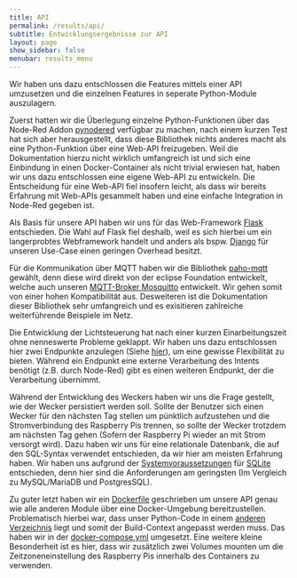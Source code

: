 ```yaml
---
title: API
permalink: /results/api/
subtitle: Entwicklungsergebnisse zur API
layout: page
show_sidebar: false
menubar: results_menu
---
```


Wir haben uns dazu entschlossen die Features mittels einer API umzusetzen und die einzelnen Features in seperate Python-Module auszulagern. 

Zuerst hatten wir die Überlegung einzelne Python-Funktionen über das Node-Red Addon [pynodered](https://github.com/ghislainp/pynodered) verfügbar zu machen, nach einem kurzen Test hat sich aber herausgestellt, dass diese Bibliothek nichts anderes macht als eine Python-Funktion über eine Web-API freizugeben. Weil die Dokumentation hierzu nicht wirklich umfangreich ist und sich eine Einbindung in einen Docker-Container als nicht trivial erwiesen hat, haben wir uns dazu entschlossen eine eigene Web-API zu entwickeln. Die Entscheidung für eine Web-API fiel insofern leicht, als dass wir bereits Erfahrung mit Web-APIs gesammelt haben und eine einfache Integration in Node-Red gegeben ist.

Als Basis für unsere API haben wir uns für das Web-Framework [Flask](https://flask.palletsprojects.com/) entschieden. Die Wahl auf Flask fiel deshalb, weil es sich hierbei um ein langerprobtes Webframework handelt und anders als bspw. [Django](https://www.djangoproject.com/) für unseren Use-Case einen geringen Overhead besitzt.

Für die Kommunikation über MQTT haben wir die Bibliothek [paho-mqtt](hhttps://www.eclipse.org/paho/index.php?page=clients/python/index.php) gewählt, denn diese wird direkt von der eclipse Foundation entwickelt, welche auch unseren [MQTT-Broker Mosquitto](/docs/tech-stack/#mosquitto) entwickelt. Wir gehen somit von einer hohen Kompatibilität aus. Desweiteren ist die Dokumentation dieser Bibliothek sehr umfangreich und es exisitieren zahlreiche weiterführende Beispiele im Netz.

Die Entwicklung der Lichtsteuerung hat nach einer kurzen Einarbeitungszeit ohne nenneswerte Probleme geklappt. Wir haben uns dazu entschlossen hier zwei Endpunkte anzulegen (Siehe [hier](/docs/features/api/#lichtsteuerung)), um eine gewisse Flexibilität zu bieten. Während ein Endpunkt eine externe Verarbeitung des Intents benötigt (z.B. durch Node-Red) gibt es einen weiteren Endpunkt, der die Verarbeitung übernimmt.

Während der Entwicklung des Weckers haben wir uns die Frage gestellt, wie der Wecker persistiert werden soll. Sollte der Benutzer sich einen Wecker für den nächsten Tag stellen um pünktlich aufzustehen und die Stromverbindung des Raspberry Pis trennen, so sollte der Wecker trotzdem am nächsten Tag gehen (Sofern der Raspberry Pi wieder an mit Strom versorgt wird).
Dazu haben wir uns für eine relationale Datenbank, die auf den SQL-Syntax verwendet entschieden, da wir hier am meisten Erfahrung haben. Wir haben uns aufgrund der [Systemvoraussetzungen](https://www.sqlite.org/about.html) für [SQLite](https://www.sqlite.org/index.html) entschieden, denn hier sind die Anforderungen am geringsten (Im Vergleich zu MySQL/MariaDB und PostgresSQL).

Zu guter letzt haben wir ein [Dockerfile](https://github.com/th-koeln-intia/ip-sprachassistent-team1/blob/master/docker/flask/Dockerfile) geschrieben um unsere API genau wie alle anderen Module über eine Docker-Umgebung bereitzustellen.
Problematisch hierbei war, dass unser Python-Code in einem [anderen Verzeichnis](https://github.com/th-koeln-intia/ip-sprachassistent-team1/tree/master/src/api) liegt und somit der Build-Context angepasst werden muss. Das haben wir in der [docker-compose.yml](https://github.com/th-koeln-intia/ip-sprachassistent-team1/blob/master/docker/docker-compose.yml) umgesetzt. Eine weitere kleine Besonderheit ist es hier, dass wir zusätzlich zwei Volumes mounten um die Zeitzoneneinstellung des Raspberry Pis innerhalb des Containers zu verwenden.